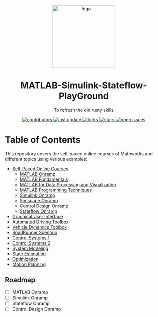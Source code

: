 <div align="center">

  <img src="https://upload.wikimedia.org/wikipedia/commons/thumb/2/21/Matlab_Logo.png/667px-Matlab_Logo.png?20170128174110" alt="logo" width="200" height="auto" />
    <h1>MATLAB-Simulink-Stateflow-PlayGround</h1>
  <p>
    To refresh the old rusty skills
  </p>

  
<!-- Badges -->
<p>
  <a href="https://github.com/CagriCatik/pg-MATLAB-Simulink-Stateflow/graphs/contributors">
    <img src="https://img.shields.io/github/contributors/cagricatik/pg-MATLAB-Simulink-Stateflow" alt="contributors" />
  </a>
  <a href="">
    <img src="https://img.shields.io/github/last-commit/CagriCatik/pg-MATLAB-Simulink-Stateflow" alt="last update" />
  </a>
  <a href="https://github.com/CagriCatik/pg-MATLAB-Simulink-Stateflow/network/members">
    <img src="https://img.shields.io/github/forks/CagriCatik/pg-MATLAB-Simulink-Stateflow" alt="forks" />
  </a>
  <a href="https://github.com/CagriCatik/pg-MATLAB-Simulink-Stateflow/stargazers">
    <img src="https://img.shields.io/github/stars/CagriCatik/pg-MATLAB-Simulink-Stateflow" alt="stars" />
  </a>
  <a href="https://github.com/CagriCatik/pg-MATLAB-Simulink-Stateflow/issues/">
    <img src="https://img.shields.io/github/issues/CagriCatik/pg-MATLAB-Simulink-Stateflow" alt="open issues" />
  </a>
</p>
   
 </div>



<!-- Table of Contents -->
# Table of Contents

This repository covers the self-paced online courses of Mathworks and different topics using various examples:
- [Self-Paced Online Courses](https://matlabacademy.mathworks.com/)
  - [MATLAB Onramp](https://matlabacademy.mathworks.com/details/matlab-onramp/gettingstarted)
  - [MATLAB Fundamentals](https://matlabacademy.mathworks.com/details/matlab-fundamentals/mlbe)
  - [MATLAB for Data Processing and Visualization](https://matlabacademy.mathworks.com/details/matlab-for-data-processing-and-visualization/mlvi)
  - [MATLAB Programming Techniques](https://matlabacademy.mathworks.com/details/matlab-programming-techniques/mlpr)
  - [Simulink Onramp](https://matlabacademy.mathworks.com/details/simulink-onramp/simulink)
  - [Simscape Onramp](https://matlabacademy.mathworks.com/details/simscape-onramp/simscape)
  - [Control Design Onramp](https://matlabacademy.mathworks.com/details/control-design-onramp-with-simulink/controls)
  - [Stateflow Onramp](https://matlabacademy.mathworks.com/details/stateflow-onramp/stateflow)
- [Graphical User Interface]()
- [Automated Driving Toolbox]()
- [Vehicle Dynamics Toolbox]()
- [RoadRunner Scenario](https://de.mathworks.com/help/roadrunner-scenario/index.html)
- [Control Systems 1]()
- [Control Systems 2]()
- [System Modeling]()
- [State Estimation]()
- [Optimization]()
- [Motion Planning]()

## Roadmap

* [ ] MATLAB Onramp
* [ ] Simulink Onramp 
* [ ] Stateflow Onramp
* [ ] Control Design Onramp
